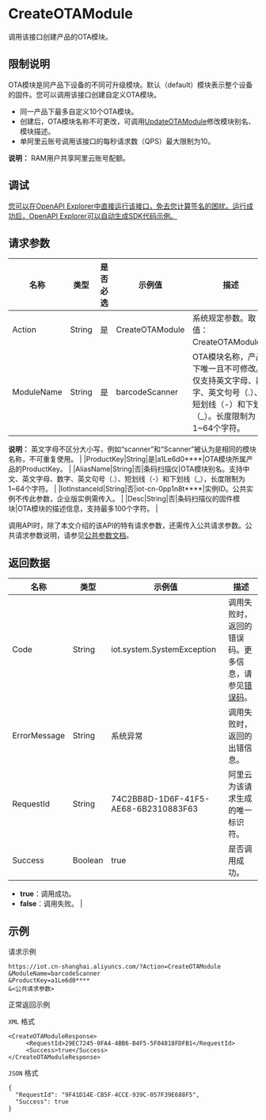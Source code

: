 # CreateOTAModule

调用该接口创建产品的OTA模块。

## 限制说明

OTA模块是同产品下设备的不同可升级模块。默认（default）模块表示整个设备的固件。您可以调用该接口创建自定义OTA模块。

-   同一产品下最多自定义10个OTA模块。
-   创建后，OTA模块名称不可更改，可调用[UpdateOTAModule](~~186061~~)修改模块别名、模块描述。
-   单阿里云账号调用该接口的每秒请求数（QPS）最大限制为10。

**说明：** RAM用户共享阿里云账号配额。


## 调试

[您可以在OpenAPI Explorer中直接运行该接口，免去您计算签名的困扰。运行成功后，OpenAPI Explorer可以自动生成SDK代码示例。](https://api.aliyun.com/#product=Iot&api=CreateOTAModule&type=RPC&version=2018-01-20)

## 请求参数

|名称|类型|是否必选|示例值|描述|
|--|--|----|---|--|
|Action|String|是|CreateOTAModule|系统规定参数。取值：CreateOTAModule。 |
|ModuleName|String|是|barcodeScanner|OTA模块名称，产品下唯一且不可修改。仅支持英文字母、数字、英文句号（.）、短划线（-）和下划线（\_）。长度限制为1~64个字符。

 **说明：** 英文字母不区分大小写，例如“scanner”和“Scanner”被认为是相同的模块名称，不可重复使用。 |
|ProductKey|String|是|a1Le6d0\*\*\*\*|OTA模块所属产品的ProductKey。 |
|AliasName|String|否|条码扫描仪|OTA模块别名。支持中文、英文字母、数字、英文句号（.）、短划线（-）和下划线（\_），长度限制为1~64个字符。 |
|IotInstanceId|String|否|iot-cn-0pp1n8t\*\*\*\*|实例ID。公共实例不传此参数，企业版实例需传入。 |
|Desc|String|否|条码扫描仪的固件模块|OTA模块的描述信息，支持最多100个字符。 |

调用API时，除了本文介绍的该API的特有请求参数，还需传入公共请求参数。公共请求参数说明，请参见[公共参数文档](~~30561~~)。

## 返回数据

|名称|类型|示例值|描述|
|--|--|---|--|
|Code|String|iot.system.SystemException|调用失败时，返回的错误码。更多信息，请参见[错误码](~~87387~~)。 |
|ErrorMessage|String|系统异常|调用失败时，返回的出错信息。 |
|RequestId|String|74C2BB8D-1D6F-41F5-AE68-6B2310883F63|阿里云为该请求生成的唯一标识符。 |
|Success|Boolean|true|是否调用成功。

 -   **true**：调用成功。
-   **false**：调用失败。 |

## 示例

请求示例

```
https://iot.cn-shanghai.aliyuncs.com/?Action=CreateOTAModule
&ModuleName=barcodeScanner
&ProductKey=a1Le6d0****
&<公共请求参数>
```

正常返回示例

`XML` 格式

```
<CreateOTAModuleResponse>
     <RequestId>29EC7245-0FA4-4BB6-B4F5-5F04818FDFB1</RequestId>
     <Success>true</Success>
</CreateOTAModuleResponse>
```

`JSON` 格式

```
{
  "RequestId": "9F41D14E-CB5F-4CCE-939C-057F39E688F5",
  "Success": true
}
```

